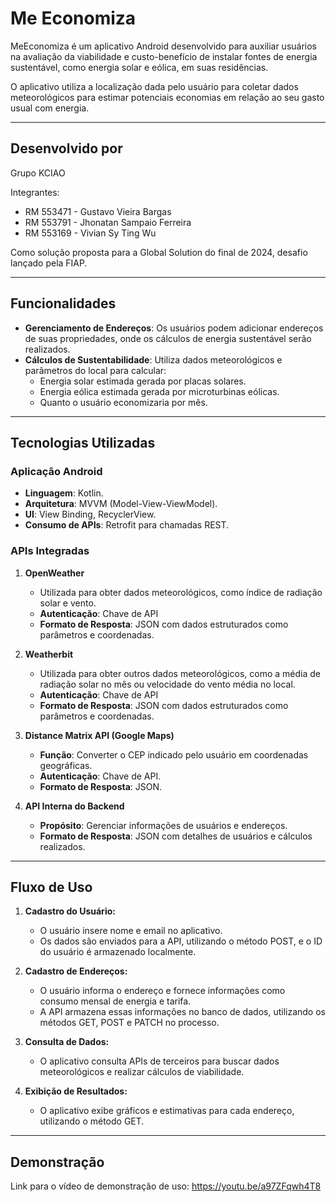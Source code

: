 # Me Economiza

MeEconomiza é um aplicativo Android desenvolvido para auxiliar usuários na avaliação da viabilidade e custo-benefício de instalar fontes de energia sustentável, como energia solar e eólica, em suas residências. 

O aplicativo utiliza a localização dada pelo usuário para coletar dados meteorológicos para estimar potenciais economias em relação ao seu gasto usual com energia.

---


## Desenvolvido por

Grupo KCIAO

Integrantes:
- RM 553471 - Gustavo Vieira Bargas
- RM 553791 - Jhonatan Sampaio Ferreira
- RM 553169 - Vivian Sy Ting Wu

Como solução proposta para a Global Solution do final de 2024, desafio lançado pela FIAP.

---

## Funcionalidades

- **Gerenciamento de Endereços**: Os usuários podem adicionar endereços de suas propriedades, onde os cálculos de energia sustentável serão realizados.
- **Cálculos de Sustentabilidade**: Utiliza dados meteorológicos e parâmetros do local para calcular:
  - Energia solar estimada gerada por placas solares.
  - Energia eólica estimada gerada por microturbinas eólicas.
  - Quanto o usuário economizaria por mês.

---

## Tecnologias Utilizadas

### Aplicação Android
- **Linguagem**: Kotlin.
- **Arquitetura**: MVVM (Model-View-ViewModel).
- **UI**: View Binding, RecyclerView.
- **Consumo de APIs**: Retrofit para chamadas REST.

### APIs Integradas
1. **OpenWeather**  
   - Utilizada para obter dados meteorológicos, como índice de radiação solar e vento.  
   - **Autenticação**: Chave de API  
   - **Formato de Resposta**: JSON com dados estruturados como parâmetros e coordenadas.
  
2. **Weatherbit**  
   - Utilizada para obter outros dados meteorológicos, como a média de radiação solar no mês ou velocidade do vento média no local.  
   - **Autenticação**: Chave de API  
   - **Formato de Resposta**: JSON com dados estruturados como parâmetros e coordenadas.

2. **Distance Matrix API (Google Maps)**  
   - **Função**: Converter o CEP indicado pelo usuário em coordenadas geográficas.  
   - **Autenticação**: Chave de API.  
   - **Formato de Resposta**: JSON.  

4. **API Interna do Backend**  
   - **Propósito**: Gerenciar informações de usuários e endereços.
   - **Formato de Resposta**: JSON com detalhes de usuários e cálculos realizados.

---
## Fluxo de Uso

1. **Cadastro do Usuário:**
   - O usuário insere nome e email no aplicativo.
   - Os dados são enviados para a API, utilizando o método POST, e o ID do usuário é armazenado localmente.

2. **Cadastro de Endereços:**
   - O usuário informa o endereço e fornece informações como consumo mensal de energia e tarifa.
   - A API armazena essas informações no banco de dados, utilizando os métodos GET, POST e PATCH no processo. 

3. **Consulta de Dados:**
   - O aplicativo consulta APIs de terceiros para buscar dados meteorológicos e realizar cálculos de viabilidade.

4. **Exibição de Resultados:**
   - O aplicativo exibe gráficos e estimativas para cada endereço, utilizando o método GET.
  
---

## Demonstração

Link para o vídeo de demonstração de uso: https://youtu.be/a97ZFqwh4T8
